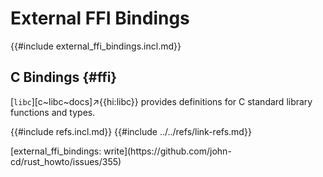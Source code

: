 # External FFI Bindings

{{#include external_ffi_bindings.incl.md}}

## C Bindings {#ffi}

[`libc`][c~libc~docs]↗{{hi:libc}} provides definitions for C standard library functions and types.

{{#include refs.incl.md}}
{{#include ../../refs/link-refs.md}}

<div class="hidden">
[external_ffi_bindings: write](https://github.com/john-cd/rust_howto/issues/355)
</div>
